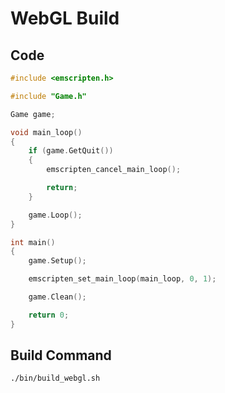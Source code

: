 # WebGL Build

## Code

```cpp
#include <emscripten.h>

#include "Game.h"

Game game;

void main_loop()
{
    if (game.GetQuit())
    {
        emscripten_cancel_main_loop();

        return;
    }

    game.Loop();
}

int main()
{
    game.Setup();

    emscripten_set_main_loop(main_loop, 0, 1);

    game.Clean();

    return 0;
}
```

## Build Command

```bash
./bin/build_webgl.sh
```
